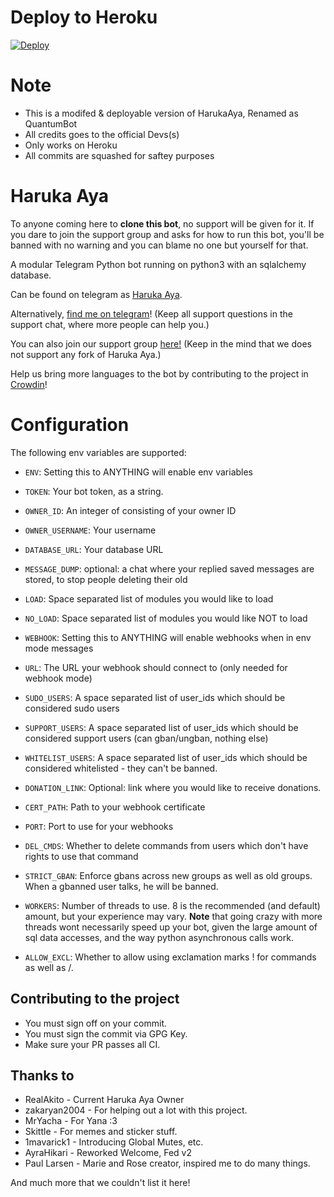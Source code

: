 # Deploy to Heroku

[![Deploy](https://www.herokucdn.com/deploy/button.svg)](https://heroku.com/deploy)

# Note
* This is a modifed & deployable version of HarukaAya, Renamed as QuantumBot
* All credits goes to the official Devs(s)
* Only works on Heroku
* All commits are squashed for saftey purposes

# Haruka Aya

To anyone coming here to **clone this bot**, no support will be given for it. If you dare to join the support group and asks for how to run this bot, you'll be banned with no warning and you can blame no one but yourself for that.

A modular Telegram Python bot running on python3 with an sqlalchemy database.

Can be found on telegram as [Haruka Aya](https://t.me/HarukaAyaBot).

Alternatively, [find me on telegram](https://t.me/RealAkito)! (Keep all support questions in the support chat, where more people can help you.)

You can also join our support group [here!](https://t.me/HarukaAyaBot)
(Keep in the mind that we does not support any fork of Haruka Aya.)

Help us bring more languages to the bot by contributing to the project in [Crowdin](https://crowdin.com/project/haruka)!

# Configuration
The following env variables are supported:
 - `ENV`: Setting this to ANYTHING will enable env variables

 - `TOKEN`: Your bot token, as a string.
 - `OWNER_ID`: An integer of consisting of your owner ID
 - `OWNER_USERNAME`: Your username

 - `DATABASE_URL`: Your database URL
 - `MESSAGE_DUMP`: optional: a chat where your replied saved messages are stored, to stop people deleting their old 
 - `LOAD`: Space separated list of modules you would like to load
 - `NO_LOAD`: Space separated list of modules you would like NOT to load
 - `WEBHOOK`: Setting this to ANYTHING will enable webhooks when in env mode
 messages
 - `URL`: The URL your webhook should connect to (only needed for webhook mode)

 - `SUDO_USERS`: A space separated list of user_ids which should be considered sudo users
 - `SUPPORT_USERS`: A space separated list of user_ids which should be considered support users (can gban/ungban,
 nothing else)
 - `WHITELIST_USERS`: A space separated list of user_ids which should be considered whitelisted - they can't be banned.
 - `DONATION_LINK`: Optional: link where you would like to receive donations.
 - `CERT_PATH`: Path to your webhook certificate
 - `PORT`: Port to use for your webhooks
 - `DEL_CMDS`: Whether to delete commands from users which don't have rights to use that command
 - `STRICT_GBAN`: Enforce gbans across new groups as well as old groups. When a gbanned user talks, he will be banned.
 - `WORKERS`: Number of threads to use. 8 is the recommended (and default) amount, but your experience may vary.
 __Note__ that going crazy with more threads wont necessarily speed up your bot, given the large amount of sql data 
 accesses, and the way python asynchronous calls work.
 - `ALLOW_EXCL`: Whether to allow using exclamation marks ! for commands as well as /.

## Contributing to the project
* You must sign off on your commit.
* You must sign the commit via GPG Key.
* Make sure your PR passes all CI.

## Thanks to
* RealAkito - Current Haruka Aya Owner
* zakaryan2004 - For helping out a lot with this project.
* MrYacha - For Yana :3
* Skittle - For memes and sticker stuff.
* 1mavarick1 - Introducing Global Mutes, etc.
* AyraHikari - Reworked Welcome, Fed v2
* Paul Larsen - Marie and Rose creator, inspired me to do many things.

And much more that we couldn't list it here!
